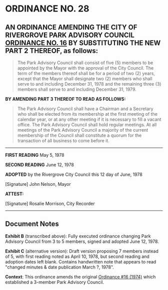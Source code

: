 # ORDINANCE NO. 28

## AN ORDINANCE AMENDING THE CITY OF RIVERGROVE PARK ADVISORY COUNCIL [ORDINANCE NO. 16](../ordinances/1974-Ord-16-Parks.md) BY SUBSTITUTING THE NEW PART 2 THEREOF, as follows:

> The Park Advisory Council shall consist of five (5) members to be appointed by the Mayor with the approval of the City Council. The term of the members thereof shall be for a period of two (2) years, except that the Mayor shall designate two (2) members who shall serve to and including December 31, 1978 and the remaining three (3) members shall serve to and including December 31, 1979.

**BY AMENDING PART 3 THEREOF TO READ AS FOLLOWS:**

> The Park Advisory Council shall have a Chairman and a Secretary who shall be elected from its membership at the first meeting of the calendar year, or at any other meeting if it is necessary to fill a vacant office. The Park Advisory Council shall hold regular meetings. At all meetings of the Park Advisory Council a majority of the current membership of the Council shall constitute a quorum for the transaction of all business to come before it.

---

**FIRST READING** May 5, 1978

**SECOND READING** June 12, 1978

**ADOPTED** by the Rivergrove City Council this 12 day of June, 1978

[Signature]
John Nelson, Mayor

**ATTEST:**

[Signature]
Rosalie Morrison, City Recorder

---

## Document Notes

**Exhibit B** (transcribed above): Fully executed ordinance changing Park Advisory Council from 3 to 5 members, signed and adopted June 12, 1978.

**Exhibit C** (alternative version): Draft version proposing 7 members instead of 5, with first reading noted as April 10, 1978, but second reading and adoption dates left blank. Contains handwritten note that appears to read "changed minutes & date publication March ?, 1978".

**Context**: This ordinance amends the original [Ordinance #16 (1974)](../ordinances/1974-Ord-16-Parks.md) which established a 3-member Park Advisory Council.
